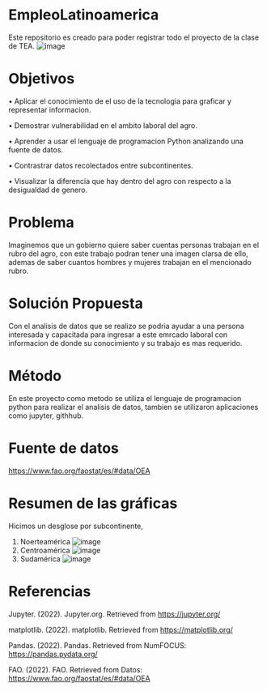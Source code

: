 # EmpleoLatinoamerica
Este repositorio es creado para poder registrar todo el proyecto de la clase de TEA. 
![image](https://user-images.githubusercontent.com/8016784/201747337-0199d5bf-f26a-407d-9a75-333bc68bb932.png)

# Objetivos
•	Aplicar el conocimiento de el uso de la tecnologia para graficar y representar informacion.

•	Demostrar vulnerabilidad en el ambito laboral del agro. 

•	Aprender a usar el lenguaje de programacion Python analizando una fuente de datos.

•	Contrastrar datos recolectados entre subcontinentes.

•	Visualizar la diferencia que hay dentro del agro con respecto a la desigualdad de genero.

# Problema 
Imaginemos que un gobierno quiere saber cuentas personas trabajan en el rubro del agro, con este trabajo podran tener una imagen clarsa de ello, ademas de saber cuantos hombres y mujeres trabajan en el mencionado rubro.

# Solución Propuesta 
Con el analisis de datos que se realizo se podria ayudar a una persona interesada y capacitada para ingresar a este emrcado laboral con informacion de donde su conocimiento y su trabajo es mas requerido.
# Método 
En este proyecto como metodo se utiliza el lenguaje de programacion python para realizar el analisis de datos, tambien se utilizaron aplicaciones como jupyter, githhub.
# Fuente de datos 
https://www.fao.org/faostat/es/#data/OEA

# Resumen de las gráficas 
Hicimos un desglose por subcontinente, 
1. Noerteamérica 
![image](https://user-images.githubusercontent.com/8016784/201752584-65a6b057-2634-4499-a1a3-4b4b47fd36c9.png)
2. Centroamérica 
![image](https://user-images.githubusercontent.com/8016784/201752687-5af9cf61-fc1d-4ab0-b917-a23d985f599e.png)
3. Sudamérica 
![image](https://user-images.githubusercontent.com/8016784/201758043-87d83819-4c19-4988-97f4-6543358e6d35.png)

# Referencias 
Jupyter. (2022). Jupyter.org. Retrieved from https://jupyter.org/

matplotlib. (2022). matplotlib. Retrieved from https://matplotlib.org/

Pandas. (2022). Pandas. Retrieved from NumFOCUS: https://pandas.pydata.org/

FAO. (2022). FAO. Retrieved from Datos: https://www.fao.org/faostat/es/#data/OEA


